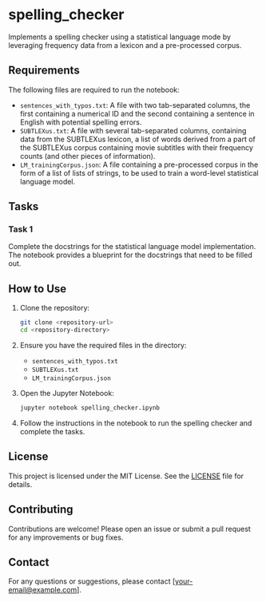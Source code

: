 # spelling_checker
Implements a spelling checker using a statistical language mode by leveraging frequency data from a lexicon and a pre-processed corpus.

## Requirements

The following files are required to run the notebook:

- `sentences_with_typos.txt`: A file with two tab-separated columns, the first containing a numerical ID and the second containing a sentence in English with potential spelling errors.
- `SUBTLEXus.txt`: A file with several tab-separated columns, containing data from the SUBTLEXus lexicon, a list of words derived from a part of the SUBTLEXus corpus containing movie subtitles with their frequency counts (and other pieces of information).
- `LM_trainingCorpus.json`: A file containing a pre-processed corpus in the form of a list of lists of strings, to be used to train a word-level statistical language model.

## Tasks

### Task 1

Complete the docstrings for the statistical language model implementation. The notebook provides a blueprint for the docstrings that need to be filled out.

## How to Use

1. Clone the repository:
    ```bash
    git clone <repository-url>
    cd <repository-directory>
    ```

2. Ensure you have the required files in the directory:
    - `sentences_with_typos.txt`
    - `SUBTLEXus.txt`
    - `LM_trainingCorpus.json`

3. Open the Jupyter Notebook:
    ```bash
    jupyter notebook spelling_checker.ipynb
    ```

4. Follow the instructions in the notebook to run the spelling checker and complete the tasks.

## License

This project is licensed under the MIT License. See the [LICENSE](LICENSE) file for details.

## Contributing

Contributions are welcome! Please open an issue or submit a pull request for any improvements or bug fixes.

## Contact

For any questions or suggestions, please contact [your-email@example.com].


